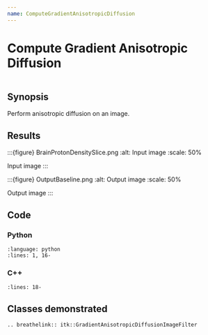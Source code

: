 ```yaml
---
name: ComputeGradientAnisotropicDiffusion
---
```


# Compute Gradient Anisotropic Diffusion

```{index} single: GradientAnisotropicDiffusionImageFilter
```

## Synopsis

Perform anisotropic diffusion on an image.

## Results

:::{figure} BrainProtonDensitySlice.png
:alt: Input image
:scale: 50%

Input image
:::

:::{figure} OutputBaseline.png
:alt: Output image
:scale: 50%

Output image
:::

## Code

### Python

```{literalinclude} Code.py
:language: python
:lines: 1, 16-
```

### C++

```{literalinclude} Code.cxx
:lines: 18-
```

## Classes demonstrated

```{eval-rst}
.. breathelink:: itk::GradientAnisotropicDiffusionImageFilter
```
